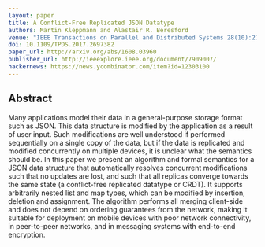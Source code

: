 ```yaml
---
layout: paper
title: A Conflict-Free Replicated JSON Datatype
authors: Martin Kleppmann and Alastair R. Beresford
venue: "IEEE Transactions on Parallel and Distributed Systems 28(10):2733–2746"
doi: 10.1109/TPDS.2017.2697382
paper_url: http://arxiv.org/abs/1608.03960
publisher_url: http://ieeexplore.ieee.org/document/7909007/
hackernews: https://news.ycombinator.com/item?id=12303100
---
```


Abstract
--------

Many applications model their data in a general-purpose storage format such as JSON. This data
structure is modified by the application as a result of user input. Such modifications are well
understood if performed sequentially on a single copy of the data, but if the data is replicated and
modified concurrently on multiple devices, it is unclear what the semantics should be. In this paper
we present an algorithm and formal semantics for a JSON data structure that automatically resolves
concurrent modifications such that no updates are lost, and such that all replicas converge towards
the same state (a conflict-free replicated datatype or CRDT). It supports arbitrarily nested list
and map types, which can be modified by insertion, deletion and assignment. The algorithm performs
all merging client-side and does not depend on ordering guarantees from the network, making it
suitable for deployment on mobile devices with poor network connectivity, in peer-to-peer networks,
and in messaging systems with end-to-end encryption.
